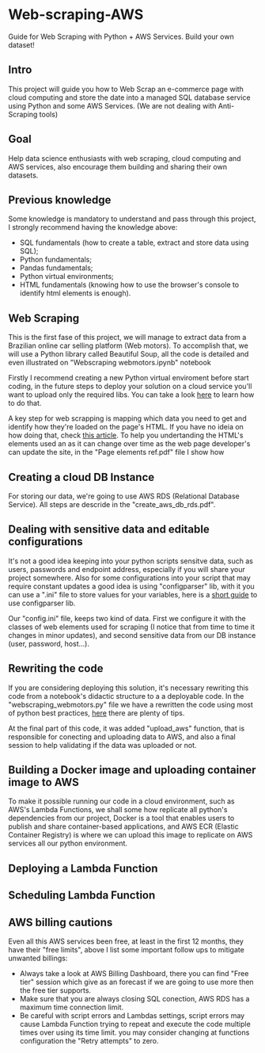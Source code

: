 # Web-scraping-AWS
Guide for Web Scraping with Python + AWS Services. Build your own dataset!


## Intro
This project will guide you how to Web Scrap an e-commerce page with cloud computing and store the date into a managed SQL database service using Python and some AWS Services. (We are not dealing with Anti-Scraping tools)


## Goal
Help data science enthusiasts with web scraping, cloud computing and AWS services, also encourage them building and sharing their own datasets.


## Previous knowledge
Some knowledge is mandatory to understand and pass through this project, I strongly recommend having the knowledge above:
- SQL fundamentals (how to create a table, extract and store data using SQL);
- Python fundamentals;
- Pandas fundamentals;
- Python virtual environments;
- HTML fundamentals (knowing how to use the browser's console to identify html elements is enough).


## Web Scraping
This is the first fase of this project, we will manage to extract data from a Brazilian online car selling platform (Web motors). To accomplish that, we will use a Python library called Beautiful Soup, all the code is detailed and even illustrated on "Webscraping webmotors.ipynb" notebook

Firstly I recommend creating a new Python virtual enviroment before start coding, in the future steps to deploy your solution on a cloud service you'll want to upload only the required libs. You can take a look [here](https://learnpython.com/blog/change-python-versions/) to learn how to do that.

A key step for web scrapping is mapping which data you need to get and identify how they're loaded on the page's HTML. If you have no ideia on how doing that, check [this article](https://blog.hubspot.com/website/how-to-inspect#:~:text=Right%2Dclicking%20a%20specific%20page,choose%20More%20Tools%20%3E%20Developer%20Tools.). To help you undertanding the HTML's elements used an as it can change over time as the web page developer's can update the site, in the "Page elements ref.pdf" file I show how 


## Creating a cloud DB Instance
For storing our data, we're going to use AWS RDS (Relational Database Service). All steps are descride in the "create_aws_db_rds.pdf".

## Dealing with sensitive data and editable configurations
It's  not a good idea keeping into your python scripts sensitve data, such as users, passwords and endpoint address, especially if you will share your project somewhere. Also for some configurations into your script that may require constant updates a good idea is using "configparser" lib, with it you can use a ".ini" file to store values for your variables, here is a [short guide](https://zetcode.com/python/configparser/) to use configparser lib.

Our "config.ini" file, keeps two kind of data. First we configure it with the classes of web elements used for scraping (I notice that from time to time it changes in minor updates), and second sensitive data from our DB instance (user, password, host...).


## Rewriting the code
If you are considering deploying this solution, it's necessary rewriting this code from a notebook's didactic structure to a a deployable code. In the "webscraping_webmotors.py" file we have a rewritten the code using most of python best practices, [here](https://data-flair.training/blogs/python-best-practices/) there are plenty of tips. 

At the final part of this code, it was added "upload_aws" function, that is responsible for conecting and uploading data to AWS, and also a final session to help validating if the data was uploaded or not.


## Building a Docker image and uploading container image to AWS
To make it possible running our code in a cloud environment, such as AWS's Lambda Functions, we shall some how replicate all python's dependencies from our project, Docker is a tool that enables users to publish and share container-based applications, and AWS ECR (Elastic Container Registry) is where we can upload this image to replicate on AWS services all our python environment.


## Deploying a Lambda Function


## Scheduling Lambda Function 


## AWS billing cautions
Even all this AWS services been free, at least in the first 12 months, they have their "free limits", above I list some important follow ups to mitigate unwanted billings:
  - Always take a look at AWS Billing Dashboard, there you can find "Free tier" session which give as an forecast if we are going to use more then the free tier supports.
  - Make sure that you are always closing SQL conection, AWS RDS has a maximum time connection limit.
  - Be careful with script errors and Lambdas settings, script errors may cause Lambda Function trying to repeat and execute the code multiple times over using its time limit. you may consider changing at functions configuration the "Retry attempts" to zero.
